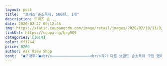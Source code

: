 ```yaml
---
layout: post 
title:  "트리즈 손소독제, 500ml, 1개" 
description: 트리즈 손 ..
date: 2020-02-27 06:12:46 
img: https://static.coupangcdn.com/image/retail/images/2020/02/10/13/9/0fe8f479-7cba-492b-a393-c5bd825c24c7.jpg 
linkUrl: https://coupa.ng/brg5G9 
categories: [1014] 
color: ff1744 
price: 8260 
author: Ask View Shop 
cont:  "●구매후기●<br/>—————————————————<br/>각기 다른 브랜드 손소독제 구입 했어요.<br/><br/>건조되면 까실거리고 부드러워요.<br/><br/>끈적이지 않고 보습기능도 있어요.<br/><br/>다 마를때까지 흡수 못시킴 끈적인단 느낌을 받을수가 있어요.<br/><br/>다 셌는데!!!<br/>다른거비해 향도 덜 독하고 바르고나서 덜 건조해지고 좋은데 건조가 넘 늦게되고 펌프가 두꺼워 양이 넘 많이 나와요ㅠ<br/>마를때까지 로션바르듯이 구석구석 바르시면 끈적이지 않아요.<br/><br/>배송상태가 너무 실망스럽긴 했지만 써보니 좋아요.<br/><br/>사용해보고 후기 적을께요.<br/><br/>손씻고 핸드크림 바르면 다 스며들때까지 기름진? 느낌인데,<br/>손에 골고루 쓱쓱쓱 문지르고 발랐더니<br/>아무리 바쁘셔도 소독제인데 뚜껑도 제대로 안닫아서 출고 하시면 어떡해요.<br/><br/>오늘 세번 정도 사용했는데요.<br/><br/>이건 부드럽고 손이 매끄럽네요.<br/><br/>차에 두고 쓸려고 샀고,<br/>촉촉하고 부드럽고 향기가 좋네요.<br/><br/>트리즈 손소독제는 집에서 사용 하고 있어요.<br/><br/>펌프가 좀바뀌었음 좋겠네요<br/>펌핑양은 좀 많은편이고<br/>—————————————————<br/>각기 다른 브랜드 손소독제 구입 했어요.<br/><br/>건조되면 까실거리고 부드러워요.<br/><br/>끈적이지 않고 보습기능도 있어요.<br/><br/>다 마를때까지 흡수 못시킴 끈적인단 느낌을 받을수가 있어요.<br/><br/>다 셌는데!!!<br/>다른거비해 향도 덜 독하고 바르고나서 덜 건조해지고 좋은데 건조가 넘 늦게되고 펌프가 두꺼워 양이 넘 많이 나와요ㅠ<br/>마를때까지 로션바르듯이 구석구석 바르시면 끈적이지 않아요.<br/><br/>배송상태가 너무 실망스럽긴 했지만 써보니 좋아요.<br/><br/>사용해보고 후기 적을께요.<br/><br/>손씻고 핸드크림 바르면 다 스며들때까지 기름진? 느낌인데,<br/>손에 골고루 쓱쓱쓱 문지르고 발랐더니<br/>아무리 바쁘셔도 소독제인데 뚜껑도 제대로 안닫아서 출고 하시면 어떡해요.<br/><br/>오늘 세번 정도 사용했는데요.<br/><br/>이건 부드럽고 손이 매끄럽네요.<br/><br/>차에 두고 쓸려고 샀고,<br/>촉촉하고 부드럽고 향기가 좋네요.<br/><br/>트리즈 손소독제는 집에서 사용 하고 있어요.<br/><br/>펌프가 좀바뀌었음 좋겠네요<br/>펌핑양은 좀 많은편이고<br/>" 
---
```

